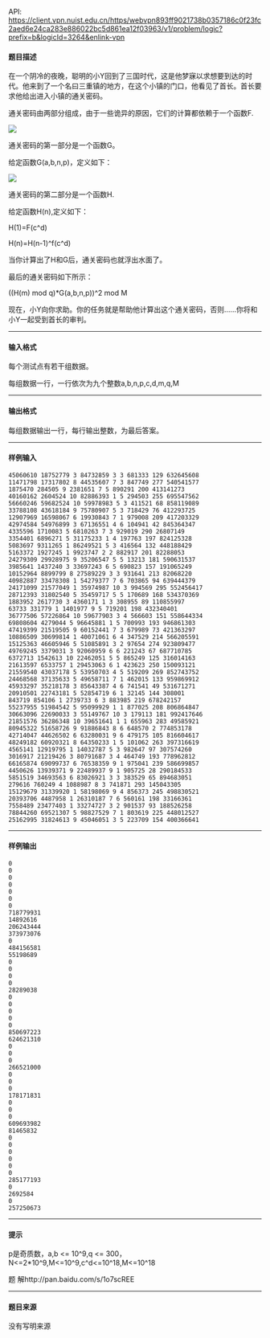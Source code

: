 API: https://client.vpn.nuist.edu.cn/https/webvpn893ff9021738b0357186c0f23fc2aed6e24ca283e886022bc5d861ea12f03963/v1/problem/logic?prefix=b&logicId=3264&enlink-vpn

#### 题目描述

在一个阴冷的夜晚，聪明的小Y回到了三国时代，这是他梦寐以求想要到达的时代。他来到了一个名曰三重镇的地方，在这个小镇的门口，他看见了首长。首长要求他给出进入小镇的通关密码。

通关密码由两部分组成，由于一些诡异的原因，它们的计算都依赖于一个函数F.

![](../file/3264_0.jpg)

通关密码的第一部分是一个函数G。

给定函数G(a,b,n,p)，定义如下：

![](../file/3264_1.jpg)

通关密码的第二部分是一个函数H.

给定函数H(n),定义如下：

H(1)=F(c^d)

H(n)=H(n-1)^f(c^d)

当你计算出了H和G后，通关密码也就浮出水面了。

最后的通关密码如下所示：

((H(m) mod q)\*G(a,b,n,p))^2 mod M

现在，小Y向你求助。你的任务就是帮助他计算出这个通关密码，否则……你将和小Y一起受到首长的审判。

---

#### 输入格式

每个测试点有若干组数据。

每组数据一行，一行依次为九个整数a,b,n,p,c,d,m,q,M

---

#### 输出格式

每组数据输出一行，每行输出整数，为最后答案。

---

#### 样例输入
```
45060610 18752779 3 84732859 3 3 681333 129 632645608
11471798 17317802 8 44535607 7 3 847749 277 540541577
1875470 284505 9 2381651 7 5 890291 200 413141273
40160162 2604524 10 82886393 1 5 294503 255 695547562
56660246 59682524 10 59978983 5 3 411521 68 858119089
33788108 43618184 9 75780907 5 3 718429 76 412293725
12907969 16598067 6 19930843 7 1 979008 209 417203329
42974584 54976899 3 67136551 4 6 104941 42 845364347
4335596 1710083 5 6810263 7 3 929019 290 26807149
3354401 6896271 5 31175233 1 4 197763 197 824125328
5083697 9311265 1 86249521 5 3 416564 132 448188429
5163372 1927245 1 9923747 2 2 882917 201 82288053
24279309 29928975 9 35206547 5 5 13213 181 590631537
3985641 1437240 3 33697243 6 5 690823 157 191065249
10152964 8899799 8 27589229 3 3 931641 213 82068220
40982887 33478308 1 54279377 7 6 703865 94 639444379
24171099 21577049 1 35974987 10 3 994569 295 552456417
28712393 31802540 5 35459717 5 5 170689 168 534370369
1883952 2617730 3 4360171 1 3 308955 89 110855997
63733 331779 1 1401977 9 5 719201 198 432340401
36777506 57226864 10 59677903 3 4 566603 151 558644334
69808604 4279044 5 96645881 1 5 700993 193 946861303
47419399 21519505 9 60152441 7 3 679989 73 421363297
10886509 30699814 1 40071061 6 4 347529 214 566205591
15125363 46605946 5 51085891 3 2 97654 274 923809477
49769245 3379031 3 92060959 6 6 221243 67 687710785
6372713 1542613 10 22462051 5 5 865249 125 316014163
21613597 6533757 1 29453063 6 1 423623 250 150093121
21559540 43037178 5 53950703 4 5 519209 269 852743752
24468568 37135633 5 49658711 7 1 462015 133 959869912
45933297 35218178 3 85643387 4 6 741541 49 531671271
20910501 22743181 5 52854719 6 1 32145 144 308001
843719 854106 1 2739733 6 3 883985 219 678242157
55237955 51984542 5 95099929 1 1 877025 208 806864847
30663096 22690033 3 55149767 10 3 179113 181 992417646
21851576 36286348 10 39651641 1 1 655963 283 49585921
80945322 51658726 9 91886843 8 6 648570 2 774853178
42714047 44626502 6 63280031 9 6 479175 105 816604617
48249182 60920321 8 64350233 1 5 101062 263 397316619
4565141 12919795 1 14032787 5 3 982647 97 307574260
3016917 21219426 3 80791687 3 4 464749 193 778962812
66165874 69099737 6 76538359 9 1 975041 239 586699857
4450626 13939371 9 22489937 9 1 905725 28 290184533
5851519 34693563 6 83026921 3 3 383529 65 894683051
279616 760249 4 1088987 8 3 741871 293 145043305
15129679 31339920 1 58198069 9 4 856373 245 498830521
20393706 4487958 1 26310187 7 6 560161 198 33166361
7558489 23477403 1 33274727 3 2 901537 93 188526258
78844260 69521307 5 98827529 7 1 803619 225 448012527
25162995 31824613 9 45046051 3 5 223709 154 400366641

```

---

#### 样例输出
```
0
0
0
0
0
0
0
718779931
14892616
206243444
373973076
0
484156581
55198689
0
0
0
0
28289038
0
0
0
0
0
850697223
624621310
0
0
0
266521000
0
0
0
178171831
0
0
0
609693982
81465832
0
0
0
0
0
0
285177193
0
2692584
0
257250673

```

---

#### 提示

p是奇质数，a,b <= 10^9,q <= 300，N<=2\*10^9,M<=10^9,c^d<=10^18,M<=10^18

题 解http://pan.baidu.com/s/1o7scREE

---

#### 题目来源

没有写明来源